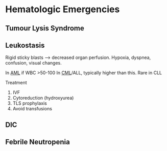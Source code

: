 # Hematologic Emergencies
## Tumour Lysis Syndrome

## Leukostasis
Rigid sticky blasts --> decreased organ perfusion. Hypoxia, dyspnea, confusion, visual changes.

In [AML](Myeloid%20Leukemias.md) if WBC \>50-100
In [CML](Myeloid%20Leukemias.md)/ALL, typically higher than this.
Rare in CLL

Treatment

1. IVF
2. Cytoreduction (hydroxyurea)
3. TLS prophylaxis
4. Avoid transfusions

## DIC

## Febrile Neutropenia
